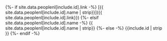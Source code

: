 {%- if site.data.peoplenl[include.id].link -%}
[{{ site.data.peoplenl[include.id].name | strip}}]({{ site.data.peoplenl[include.id].link}})
{%- elsif site.data.peoplenl[include.id].name -%}
{{ site.data.peoplenl[include.id].name | strip}}
{%- else -%}
{{include.id | strip }}
{%- endif -%}
